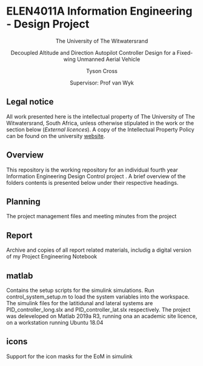 # ELEN4011A Information Engineering - Design Project
<p align="center">
The University of The Witwatersrand 
</p>
<p align="center">
Decoupled Altitude and Direction Autopilot Controller Design for a Fixed-wing Unmanned Aerial Vehicle
</p>
<p align="center">
Tyson Cross
</p>
<p align="center">
Supervisor:  Prof van Wyk  
</p>

## Legal notice

All work presented here is the intellectual property of The University of The Witwatersrand, South Africa,
unless otherwise stipulated in the work or the section below (*External licences*).
A copy of the Intellectual Property Policy can be found on the university
[website](https://libguides.wits.ac.za/ld.php?content_id=18737801).


## Overview
This repository is the working repository for an individual fourth year Information Engineering Design Control project .
A brief overview of the folders contents is presented below under their respective headings.
 
## Planning
The project management files and meeting minutes from the project

## Report
Archive and copies of all report related materials, includig a digital version of my Project Engineering Notebook

## matlab
Contains the setup scripts for the simulink simulations. Run control_system_setup.m to load the system variables into the workspace.
The simulink files for the latitidunal and lateral systems are PID_controller_long.slx and PID_controller_lat.slx respectively.
The project was deleveloped on Matlab 2019a R3, running ona an academic site licence, on a workstation running Ubuntu 18.04

## icons
Support for the icon masks for the EoM in simulink
